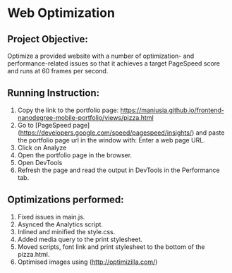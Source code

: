 # Web Optimization

## Project Objective:

 Optimize a provided website with a number of optimization- and performance-related issues so that it achieves a target PageSpeed score and runs at 60 frames per second.

## Running Instruction: 
 
 1.	Copy the link to the portfolio page: https://maniusia.github.io/frontend-nanodegree-mobile-portfolio/views/pizza.html
 2.	Go to [PageSpeed page] (https://developers.google.com/speed/pagespeed/insights/) and paste the portfolio page url in the window with: Enter a web page URL.
 3. Click on Analyze
 4. Open the portfolio page in the browser.
 5. Open DevTools 
 6. Refresh the page and read the output in DevTools in the Performance tab.
 

## Optimizations performed:

1. Fixed issues in main.js. 
2. Asynced the Analytics script.
3. Inlined and minified the style.css.
3. Added media query to the print stylesheet.
4. Moved scripts, font link and print stylesheet to the bottom of the pizza.html.
5. Optimised images using  (http://optimizilla.com/)
